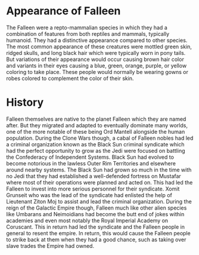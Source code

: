 # Appearance of Falleen

The Falleen were a repto-mammalian species in which they had a combination of features from both reptiles and mammals, typically humanoid.
They had a distinctive appearance compared to other species.
The most common appearance of these creatures were mottled green skin, ridged skulls, and long black hair which were typically worn in pony tails.
But variations of their appearance would occur causing brown hair color and variants in their eyes causing a blue, green, orange, purple, or yellow coloring to take place.
These people would normally be wearing gowns or robes colored to complement the color of their skin.

# History

Falleen themselves are native to the planet Falleen which they are named after.
But they migrated and adapted to eventually dominate many worlds, one of the more notable of these being Ord Mantell alongside the human population.
During the Clone Wars though, a cabal of Falleen nobles had led a criminal organization known as the Black Sun criminal syndicate which had the perfect opportunity to grow as the Jedi were focused on battling the Confederacy of Independent Systems.
Black Sun had evolved to become notorious in the lawless Outer Rim Territories and elsewhere around nearby systems.
The Black Sun had grown so much in the time with no Jedi that they had established a well-defended fortress on Mustafar where most of their operations were planned and acted on.
This had led the Falleen to invest into more serious personnel for their syndicate.
Xomit Grunseit who was the lead of the syndicate had enlisted the help of Lieutenant Ziton Moj to assist and lead the criminal organization.
During the reign of the Galactic Empire though, Falleen much like other alien species like Umbarans and Neimoidians had become the butt end of jokes within academies and even most notably the Royal Imperial Academy on Coruscant.
This in return had led the syndicate and the Falleen people in general to resent the empire.
In return, this would cause the Falleen people to strike back at them when they had a good chance, such as taking over slave trades the Empire had owned.
